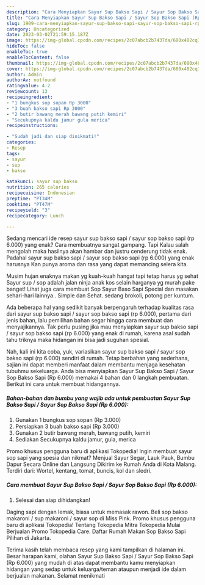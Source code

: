 ```yaml
---
description: "Cara Menyiapkan Sayur Sup Bakso Sapi / Sayur Sop Bakso Sapi (Rp 6.000)Anti Ribet"
title: "Cara Menyiapkan Sayur Sup Bakso Sapi / Sayur Sop Bakso Sapi (Rp 6.000)Anti Ribet"
slug: 1909-cara-menyiapkan-sayur-sup-bakso-sapi-sayur-sop-bakso-sapi-rp-6000anti-ribet
category: Uncategorized
date: 2023-03-02T21:59:15.187Z
image: https://img-global.cpcdn.com/recipes/2c07abcb2b7437da/680x482cq70/sayur-sup-bakso-sapi-sayur-sop-bakso-sapi-rp-6000-foto-resep-utama.jpg
hideToc: false
enableToc: true
enableTocContent: false
thumbnail: https://img-global.cpcdn.com/recipes/2c07abcb2b7437da/680x482cq70/sayur-sup-bakso-sapi-sayur-sop-bakso-sapi-rp-6000-foto-resep-utama.jpg
cover: https://img-global.cpcdn.com/recipes/2c07abcb2b7437da/680x482cq70/sayur-sup-bakso-sapi-sayur-sop-bakso-sapi-rp-6000-foto-resep-utama.jpg
author: Admin
authorAv: notfound
ratingvalue: 4.2
reviewcount: 13
recipeingredient:
- "1 bungkus sop sopan Rp 3000"
- "3 buah bakso sapi Rp 3000"
- "2 butir bawang merah bawang putih kemiri"
- "Secukupnya kaldu jamur gula merica"
recipeinstructions:

- "Sudah jadi dan siap dinikmati!"
categories:
- Resep
tags:
- sayur
- sup
- bakso

katakunci: sayur sup bakso 
nutrition: 265 calories
recipecuisine: Indonesian
preptime: "PT34M"
cooktime: "PT47M"
recipeyield: "3"
recipecategory: Lunch

---
```



Sedang mencari ide resep sayur sup bakso sapi / sayur sop bakso sapi (rp 6.000) yang enak? Cara membuatnya sangat gampang. Tapi Kalau salah mengolah maka hasilnya akan hambar dan justru cenderung tidak enak. Padahal sayur sup bakso sapi / sayur sop bakso sapi (rp 6.000) yang enak harusnya Kan punya aroma dan rasa yang dapat memancing selera kita.


Musim hujan enaknya makan yg kuah-kuah hangat tapi tetap harus yg sehat Sayur sup / sop adalah jalan ninja anak kos selain harganya yg murah pake banget! Lihat juga cara membuat ️Sop Sayur Baso Sapi Special dan masakan sehari-hari lainnya.. Simple dan Sehat. sedang brokoli, potong per kuntum.

Ada beberapa hal yang sedikit banyak berpengaruh terhadap kualitas rasa dari sayur sup bakso sapi / sayur sop bakso sapi (rp 6.000), pertama dari jenis bahan, lalu pemilihan bahan segar hingga cara membuat dan menyajikannya. Tak perlu pusing jika mau menyiapkan sayur sup bakso sapi / sayur sop bakso sapi (rp 6.000) yang enak di rumah, karena asal sudah tahu triknya maka hidangan ini bisa jadi suguhan spesial.


Nah, kali ini kita coba, yuk, variasikan sayur sup bakso sapi / sayur sop bakso sapi (rp 6.000) sendiri di rumah. Tetap berbahan yang sederhana, sajian ini dapat memberi manfaat dalam membantu menjaga kesehatan tubuhmu sekeluarga. Anda bisa menyiapkan Sayur Sup Bakso Sapi / Sayur Sop Bakso Sapi (Rp 6.000) memakai 4 bahan dan 0 langkah pembuatan. Berikut ini cara untuk membuat hidangannya.

<!--inarticleads1-->

##### Bahan-bahan dan bumbu yang wajib ada untuk pembuatan Sayur Sup Bakso Sapi / Sayur Sop Bakso Sapi (Rp 6.000):

1. Gunakan 1 bungkus sop sopan (Rp 3.000)
1. Persiapkan 3 buah bakso sapi (Rp 3.000)
1. Gunakan 2 butir bawang merah, bawang putih, kemiri
1. Sediakan Secukupnya kaldu jamur, gula, merica


Promo khusus pengguna baru di aplikasi Tokopedia! Ingin membuat sayur sop sapi yang spesia dan nikmat? Menjual Sayur Segar, Lauk Pauk, Bumbu Dapur Secara Online dan Langsung Dikirim ke Rumah Anda di Kota Malang. Terdiri dari: Wortel, kentang, tomat, buncis, kol dan sledri. 

<!--inarticleads2-->

##### Cara membuat Sayur Sup Bakso Sapi / Sayur Sop Bakso Sapi (Rp 6.000):


1. Selesai dan siap dihidangkan!

Daging sapi dengan lemak, biasa untuk memasak rawon. Beli sop bakso makaroni / sup makaroni / sayur sop di Miss Pink. Promo khusus pengguna baru di aplikasi Tokopedia! Tentang Tokopedia Mitra Tokopedia Mulai Berjualan Promo Tokopedia Care. Daftar Rumah Makan Sop Bakso Sapi Pilihan di Jakarta. 

Terima kasih telah membaca resep yang kami tampilkan di halaman ini. Besar harapan kami, olahan Sayur Sup Bakso Sapi / Sayur Sop Bakso Sapi (Rp 6.000) yang mudah di atas dapat membantu kamu menyiapkan hidangan yang sedap untuk keluarga/teman ataupun menjadi ide dalam berjualan makanan. Selamat menikmati
